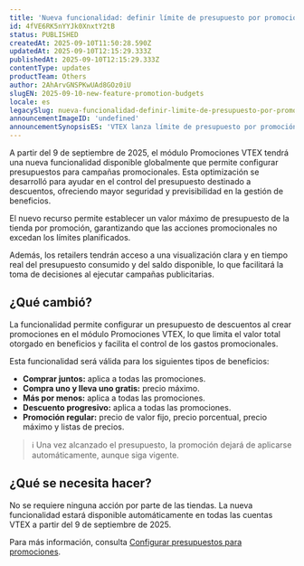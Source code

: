 ```yaml
---
title: 'Nueva funcionalidad: definir límite de presupuesto por promoción'
id: 4fVE6RK5nYYJk0XnxtY2tB
status: PUBLISHED
createdAt: 2025-09-10T11:50:28.590Z
updatedAt: 2025-09-10T12:15:29.333Z
publishedAt: 2025-09-10T12:15:29.333Z
contentType: updates
productTeam: Others
author: 2AhArvGNSPKwUAd8GOz0iU
slugEN: 2025-09-10-new-feature-promotion-budgets
locale: es
legacySlug: nueva-funcionalidad-definir-limite-de-presupuesto-por-promocion
announcementImageID: 'undefined'
announcementSynopsisES: 'VTEX lanza límite de presupuesto por promoción, con pausa automática y mayor control sobre los descuentos.'
---
```


A partir del 9 de septiembre de 2025, el módulo Promociones VTEX tendrá una nueva funcionalidad disponible globalmente que permite configurar presupuestos para campañas promocionales. Esta optimización se desarrolló para ayudar en el control del presupuesto destinado a descuentos, ofreciendo mayor seguridad y previsibilidad en la gestión de beneficios.

El nuevo recurso permite establecer un valor máximo de presupuesto de la tienda por promoción, garantizando que las acciones promocionales no excedan los límites planificados.

Además, los retailers tendrán acceso a una visualización clara y en tiempo real del presupuesto consumido y del saldo disponible, lo que facilitará la toma de decisiones al ejecutar campañas publicitarias.

## ¿Qué cambió?
La funcionalidad permite configurar un presupuesto de descuentos al crear promociones en el módulo Promociones VTEX, lo que limita el valor total otorgado en beneficios y facilita el control de los gastos promocionales.

Esta funcionalidad será válida para los siguientes tipos de beneficios:

- **Comprar juntos:** aplica a todas las promociones.
- **Compra uno y lleva uno gratis:** precio máximo.
- **Más por menos:** aplica a todas las promociones.
- **Descuento progresivo:** aplica a todas las promociones.
- **Promoción regular:** precio de valor fijo, precio porcentual, precio máximo y listas de precios.

> ℹ️ Una vez alcanzado el presupuesto, la promoción dejará de aplicarse automáticamente, aunque siga vigente.

## ¿Qué se necesita hacer?
No se requiere ninguna acción por parte de las tiendas. La nueva funcionalidad estará disponible automáticamente en todas las cuentas VTEX a partir del 9 de septiembre de 2025.

Para más información, consulta [Configurar presupuestos para promociones](https://help.vtex.com/es/tutorial/configurando-orcamentos-para-promocoes--3ZCbnELZdMNykXhqBYdFOa).
